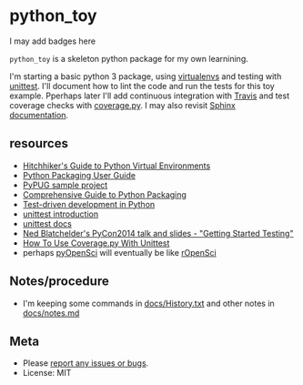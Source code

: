 python_toy
===========

I may add badges here

`python_toy` is a skeleton python package for my own learnining.

I'm starting a basic python 3 package, using [virtualenvs](https://virtualenv.pypa.io/en/stable/) and testing with [unittest](https://docs.python.org/3/library/unittest.html). I'll document how to lint the code and run the tests for this toy example. Pperhaps later I'll add continuous integration with [Travis](https://travis-ci.org/) and test coverage checks with [coverage.py](http://coverage.readthedocs.io/en/latest/).  I may also revisit [Sphinx documentation](http://www.sphinx-doc.org/en/1.5.1/).

resources
---------

-   [Hitchhiker's Guide to Python Virtual Environments](http://docs.python-guide.org/en/latest/dev/virtualenvs/)
-   [Python Packaging User Guide](https://packaging.python.org/)
-   [PyPUG sample project](https://github.com/pypa/sampleproject)
-   [Comprehensive Guide to Python Packaging](http://foobar.lu/wp/2012/05/13/a-comprehensive-step-through-python-packaging-a-k-a-setup-scripts/)
-   [Test-driven development in Python](http://www.onlamp.com/pub/a/python/2004/12/02/tdd_pyunit.html)
-   [unittest introduction](http://pythontesting.net/framework/unittest/unittest-introduction/)
-   [unittest docs](https://docs.python.org/3/library/unittest.html)
-   [Ned Blatchelder's PyCon2014 talk and slides - "Getting Started Testing"](http://nedbatchelder.com/text/test0.html)
-   [How To Use Coverage.py With Unittest](https://github.com/audreyr/how-to/blob/master/python/use_coverage_with_unittest.rst)
-   perhaps [pyOpenSci](https://github.com/pyOpenSci/) will eventually be like [rOpenSci](https://github.com/rOpenSci/)

Notes/procedure
---------------

-   I'm keeping some commands in [docs/History.txt](https://github.com/bheavner/python_toy/blob/master/docs/History.txt) and other notes in [docs/notes.md](https://github.com/bheavner/python_toy/blob/master/docs/notes.md)

Meta
----

-   Please [report any issues or bugs](https://github.com/bheavner/python_toy/issues).
-   License: MIT
